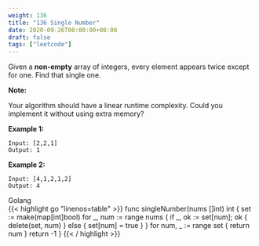 ```yaml
---
weight: 136
title: "136 Single Number"
date: 2020-09-26T00:00:00+08:00
draft: false
tags: ["leetcode"]
---
```


Given a **non-empty** array of integers, every element appears twice except for one. Find that single one.

**Note:**

Your algorithm should have a linear runtime complexity. Could you implement it without using extra memory?

**Example 1:**
```
Input: [2,2,1]
Output: 1
```
**Example 2:**
```
Input: [4,1,2,1,2]
Output: 4
```
<div class="tabs">
  <div class="tab-btn tab-btn-active" onclick="showLang(event, 'golang')">Golang</div>
</div>
<div class="tab-content">
<div id="golang" class="lang">
{{< highlight go "linenos=table" >}}
func singleNumber(nums []int) int {
    set := make(map[int]bool)
    for _, num := range nums {
        if _, ok := set[num]; ok {
            delete(set, num)
        } else {
            set[num] = true
        }
    }
    for num, _ := range set {
        return num
    }
    return -1
}
{{< / highlight >}}
</div>
</div>
